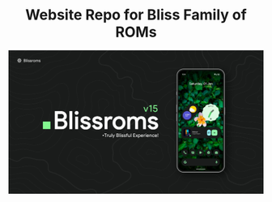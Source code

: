 
<h1 align="center">Website Repo for Bliss Family of ROMs</h1>

<p align="center">
  <img src="https://github.com/BlissRoms/Documentation/blob/master/static/banner.jpg"/>
</p>


